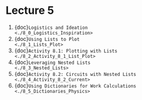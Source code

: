 # Lecture 5

1. {doc}`Logistics and Ideation                                    <./8_0_Logistics_Inspiration>`
2. {doc}`Using Lists to Plot                                       <./8_1_Lists_Plot>`
3. {doc}`Activity 8.1: Plotting with Lists                         <./8_2_Activity_8_1_List_Plot>`
4. {doc}`Leveraging Nested Lists                                   <./8_3_Nested_Lists>`
5. {doc}`Activity 8.2: Circuits with Nested Lists                  <./8_4_Activity_8_2_Current>`
6. {doc}`Using Dictionaries for Work Calculations                  <./8_5_Dictionaries_Physics>`